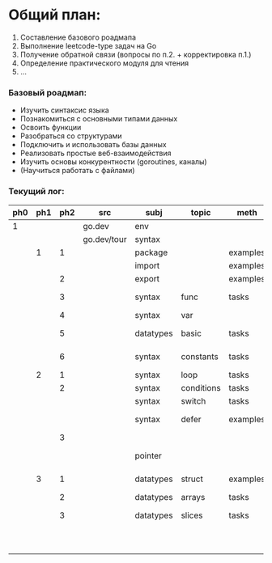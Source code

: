 # Общий план:
1. Составление базового роадмапа
2. Выполнение leetcode-type задач на Go
3. Получение обратной связи (вопросы по п.2. + корректировка п.1.)
4. Определение практического модуля для чтения
5. ...

### Базовый роадмап:
- Изучить синтаксис языка
- Познакомиться с основными типами данных
- Освоить функции
- Разобраться со структурами
- Подключить и использовать базы данных
- Реализовать простые веб-взаимодействия
- Изучить основы конкурентности (goroutines, каналы)
- (Научиться работать с файлами)

### Текущий лог:

| ph0 | ph1 | ph2 | src         | subj      | topic      | meth     | res    | link                                              |
|-----|-----|-----|-------------|-----------|------------|----------|--------|---------------------------------------------------|
| 1   |     |     | go.dev      | env       |            |          | ok     |                                                   |
|     |     |     | go.dev/tour | syntax    |            |          |        |                                                   |
|     | 1   | 1   |             | package   |            | examples | ?      | [1.1](./tour/1_basics/1_hello/main.go)            |
|     |     |     |             | import    |            | examples | ?      | [1.1](./tour/1_basics/1_hello/main.go)            |
|     |     | 2   |             | export    |            | examples | ?      | [1.2](./tour/1_basics/2_export/main.go)           |
|     |     | 3   |             | syntax    | func       | tasks    | ok + ? | [1.3.](./tour/1_basics/3_func/main.go)            |
|     |     | 4   |             | syntax    | var        |          | ok     | [1.4.](./tour/1_basics/4_var/main.go)             |
|     |     | 5   |             | datatypes | basic      | tasks    | ok + ? | [1.5.](./tour/1_basics/5_basic_datatypes/main.go) |
|     |     | 6   |             | syntax    | constants  | tasks    | ok + ? | [1.6.](./tour/1_basics/6_const/main.go)           |
|     | 2   | 1   |             | syntax    | loop       | tasks    | ok     | [2.1.](./tour/2_flowcontrol/1_for/main.go)        |
|     |     | 2   |             | syntax    | conditions | tasks    | ok     |                                                   |
|     |     |     |             | syntax    | switch     | tasks    | ok     |                                                   |
|     |     |     |             | syntax    | defer      | examples | ok + ? | [2.2.](./tour/2_flowcontrol/2_if/main.go)         |
|     |     | 3   |             |           |            |          | xrsz   | [2.3.](./tour/2_flowcontrol/3_xrsz/main.go)       |
|     |     |     |             | pointer   |            |          | ok + ? | [2.4.](./tour/2_flowcontrol/4_pointer/main.go)    |
|     | 3   | 1   |             | datatypes | struct     | examples | ok + ? | [3.1.](./tour/3_moretypes/1_struct/main.go)       |
|     |     | 2   |             | datatypes | arrays     | tasks    | ok     | [3.2.](./tour/3_moretypes/2_array/main.go)        |
|     |     | 3   |             | datatypes | slices     | tasks    | ok + ? | [3.3.](./tour/3_moretypes/3_slice/main.go)        |
|     |     |     |             |           |            |          |        | [..](./tour//main.go)                             |
|     |     |     |             |           |            |          |        | [..](./tour//main.go)                             |

